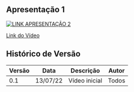 ## Apresentação 1

[![LINK APRESENTAÇÃO 2](http://img.youtube.com/vi/lBRsoR7XgBE/0.jpg)](http://www.youtube.com/watch?v=lBRsoR7XgBE)

[Link do Vídeo](http://www.youtube.com/watch?v=lBRsoR7XgBE)

## Histórico de Versão

| Versão | Data | Descrição | Autor |
|--------|------|-----------|-------|
| 0.1 | 13/07/22 | Vídeo inicial | Todos |